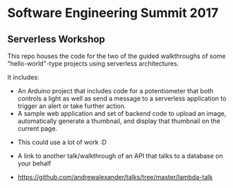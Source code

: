 # Software Engineering Summit 2017
## Serverless Workshop

This repo houses the code for the two of the guided walkthroughs of some "hello-world"-type projects using serverless architectures. 

It includes:
 - An Arduino project that includes code for a potentiometer that both controls a light as well as send a message to a serverless application to trigger an alert or take further action.
 - A sample web application and set of backend code to upload an image, automatically generate a thumbnail, and display that thumbnail on the current page. 
  * This could use a lot of work :D
 - A link to another talk/walkthrough of an API that talks to a database on your behalf
  * https://github.com/andrewalexander/talks/tree/master/lambda-talk
  


